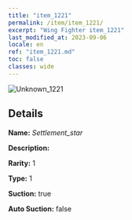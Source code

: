 ```yaml
---
title: "item_1221"
permalink: /item/item_1221/
excerpt: "Wing Fighter item_1221"
last_modified_at: 2023-09-06
locale: en
ref: "item_1221.md"
toc: false
classes: wide
---
```



 ![Unknown_1221](/images/item/Settlement_star_p.png)



## Details

 **Name:** *Settlement_star* 

 **Description:** 

 **Rarity:** 1 

 **Type:** 1 

 **Suction:** true 

 **Auto Suction:** false 


